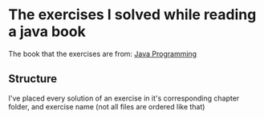 # The exercises I solved while reading a java book

The book that the exercises are from: [Java Programming](https://www.amazon.com/Java-Programming-7th-Joyce-Farrell/dp/1285081951)
## Structure
I've placed every solution of an exercise in it's corresponding chapter folder, and exercise name (not all files are ordered like that)


